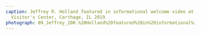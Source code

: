 ```yaml
---
caption: Jeffrey R. Holland featured in informational welcome video at Carthage Jail
  Visitor's Center, Carthage, IL 2019
photograph: 09_Jeffrey_20R.%20Holland%20featured%20in%20informational%20welcome%20video%20at%20Carthage%20Jail%20Visitor%27s%20Center%2C%20Carthage%2C%20IL%202019.jpg
---
```

